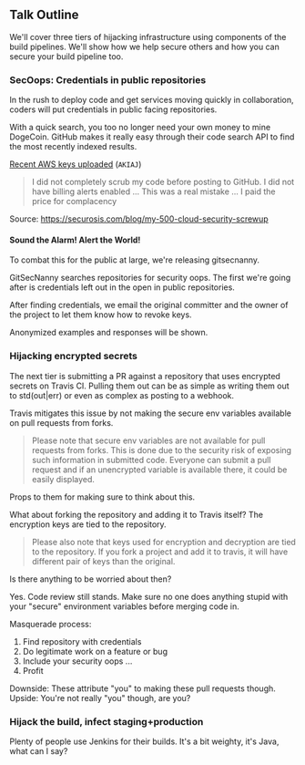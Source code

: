 Talk Outline
------------

We'll cover three tiers of hijacking infrastructure using components of the build pipelines. We'll show how we help secure others and how you can secure your build pipeline too.

### SecOops: Credentials in public repositories

In the rush to deploy code and get services moving quickly in collaboration, coders will put credentials in public facing repositories.

With a quick search, you too no longer need your own money to mine DogeCoin. GitHub makes it really easy through their code search API to find the most recently indexed results.

[Recent AWS keys uploaded](https://github.com/search?o=desc&q=AKIAJ&ref=searchresults&s=indexed&type=Code) (`AKIAJ`)

> I did not completely scrub my code before posting to GitHub. I did not
have billing alerts enabled ... This was a real mistake ... I paid the
price for complacency

Source: https://securosis.com/blog/my-500-cloud-security-screwup

#### Sound the Alarm! Alert the World!

To combat this for the public at large, we're releasing gitsecnanny.

GitSecNanny searches repositories for security oops. The first we're going after is credentials left out in the open in public repositories.

After finding credentials, we email the original committer and the owner of the project to let them know how to revoke keys.

Anonymized examples and responses will be shown.

### Hijacking encrypted secrets

The next tier is submitting a PR against a repository that uses encrypted secrets on Travis CI. Pulling them out can be as simple as writing them out to std(out|err) or even as complex as posting to a webhook.

Travis mitigates this issue by not making the secure env variables available on pull requests from forks.

> Please note that secure env variables are not available for pull requests from forks. This is done due to the security risk of exposing such information in submitted code. Everyone can submit a pull request and if an unencrypted variable is available there, it could be easily displayed.

Props to them for making sure to think about this.

What about forking the repository and adding it to Travis itself? The encryption keys are tied to the repository.

> Please also note that keys used for encryption and decryption are tied to the repository. If you fork a project and add it to travis, it will have different pair of keys than the original.

Is there anything to be worried about then?

Yes. Code review still stands. Make sure no one does anything stupid with your "secure" environment variables before merging code in.

Masquerade process:

1. Find repository with credentials
2. Do legitimate work on a feature or bug
3. Include your security oops
...
4. Profit

Downside: These attribute "you" to making these pull requests though.
Upside: You're not really "you" though, are you?

### Hijack the build, infect staging+production

Plenty of people use Jenkins for their builds. It's a bit weighty, it's Java, what can I say?

